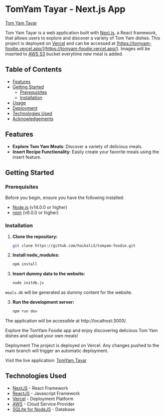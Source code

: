 # TomYam Tayar - Next.js App

[Tom Yam Tayar](https://tomyam-foodie.vercel.app/)

Tom Yam Tayar is a web application built with [Next.js](https://nextjs.org/), a React framework, that allows users to explore and discover a variety of Tom Yam dishes. This project is deployed on [Vercel](https://vercel.com/) and can be accessed at [https://tomyam-foodie.vercel.app/](https://tomyam-foodie.vercel.app/). Images will be inserted to [AWS S3](https://aws.amazon.com/) bucket everytime new meal is added.

## Table of Contents

- [Features](#features)
- [Getting Started](#getting-started)
  - [Prerequisites](#prerequisites)
  - [Installation](#installation)
- [Usage](#usage)
- [Deployment](#deployment)
- [Technologies Used](#technologies-used)
- [Acknowledgements](#acknowledgements)

## Features

- **Explore Tom Yam Meals**: Discover a variety of delicious meals.
- **Insert Recipe Functionality**: Easily create your favorite meals using the insert feature.

## Getting Started

### Prerequisites

Before you begin, ensure you have the following installed:

- [Node.js](https://nodejs.org/) (v14.0.0 or higher)
- [npm](https://www.npmjs.com/) (v6.0.0 or higher)

### Installation

1. **Clone the repository:**

   ```bash
   git clone https://github.com/haikali3/tomyam-foodie.git

2. **Install node_modules:**

   ```bash
   npm install

3. **Insert dummy data to the website:**

    ```bash
    node initdb.js

`meals.db` will be generated as dummy content for the website.

3. **Run the development server:**

    ```bash
    npm run dev

The application will be accessible at http://localhost:3000/.

Explore the TomYam Foodie app and enjoy discovering delicious Tom Yam dishes and upload your own meals!

Deployment
The project is deployed on Vercel. Any changes pushed to the main branch will trigger an automatic deployment.

Visit the live application: [TomYam Tayar](https://tomyam-foodie.vercel.app/)

## Technologies Used
- [NextJS](https://nextjs.org/) - React Framework
- [ReactJS](https://react.dev/) - Javascript Framework
- [Vercel](https://vercel.com/dashboard) - Deployment Platform
- [AWS](https://aws.amazon.com/) - Cloud Service Provider 
- [SQLite for NodeJS](https://www.npmjs.com/package/sqlite) - Database
